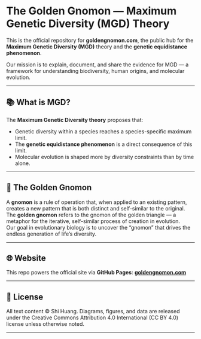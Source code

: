 # The Golden Gnomon — Maximum Genetic Diversity (MGD) Theory

This is the official repository for **goldengnomon.com**, the public hub for the **Maximum Genetic Diversity (MGD)** theory and the **genetic equidistance phenomenon**.

Our mission is to explain, document, and share the evidence for MGD — a framework for understanding biodiversity, human origins, and molecular evolution.

---

## 📚 What is MGD?
The **Maximum Genetic Diversity theory** proposes that:
- Genetic diversity within a species reaches a species-specific maximum limit.
- The **genetic equidistance phenomenon** is a direct consequence of this limit.
- Molecular evolution is shaped more by diversity constraints than by time alone.

---

## 🧭 The Golden Gnomon
A **gnomon** is a rule of operation that, when applied to an existing pattern, creates a new pattern that is both distinct and self-similar to the original.  
The **golden gnomon** refers to the gnomon of the golden triangle — a metaphor for the iterative, self-similar process of creation in evolution.  
Our goal in evolutionary biology is to uncover the “gnomon” that drives the endless generation of life’s diversity.

---

## 🌐 Website
This repo powers the official site via **GitHub Pages**:
**[goldengnomon.com](https://goldengnomon.com)**

---

## 📄 License
All text content © Shi Huang. Diagrams, figures, and data are released under the Creative Commons Attribution 4.0 International (CC BY 4.0) license unless otherwise noted.

---

